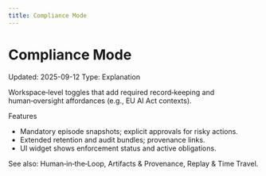 ```yaml
---
title: Compliance Mode
---
```


# Compliance Mode
Updated: 2025-09-12
Type: Explanation

Workspace‑level toggles that add required record‑keeping and human‑oversight affordances (e.g., EU AI Act contexts).

Features
- Mandatory episode snapshots; explicit approvals for risky actions.
- Extended retention and audit bundles; provenance links.
- UI widget shows enforcement status and active obligations.

See also: Human‑in‑the‑Loop, Artifacts & Provenance, Replay & Time Travel.

